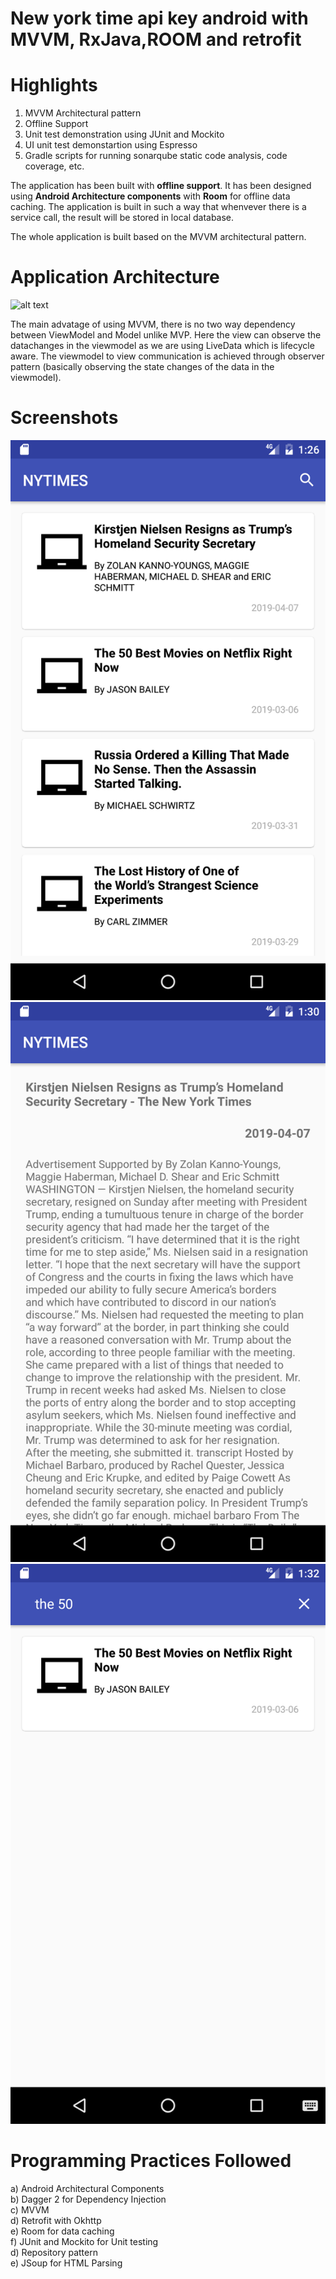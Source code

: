 # New york time api key android with MVVM, RxJava,ROOM and retrofit

# Highlights

1. MVVM Architectural pattern
2. Offline Support
3. Unit test demonstration using JUnit and Mockito
4. UI unit test demonstartion using Espresso
5. Gradle scripts for running sonarqube static code analysis, code coverage, etc.


The application has been built with **offline support**. It has been designed using **Android Architecture components** with **Room** for offline data caching. The application is built in such a way that whenvever there is a service call, the result will be stored in local database.

The whole application is built based on the MVVM architectural pattern.

# Application Architecture
![alt text](https://cdn-images-1.medium.com/max/1600/1*-yY0l4XD3kLcZz0rO1sfRA.png)

The main advatage of using MVVM, there is no two way dependency between ViewModel and Model unlike MVP. Here the view can observe the datachanges in the viewmodel as we are using LiveData which is lifecycle aware. The viewmodel to view communication is achieved through observer pattern (basically observing the state changes of the data in the viewmodel).

# Screenshots

![alt text](https://raw.githubusercontent.com/pramodpnckr1/newyorktimesAPI-MVVM-ROOM-RETROFIT/master/newyorktimesAPI-MVVM-ROOM-RETROFIT/screenshots/main_screen.png?v=4&s=200)
![alt text](https://raw.githubusercontent.com/pramodpnckr1/newyorktimesAPI-MVVM-ROOM-RETROFIT/master/newyorktimesAPI-MVVM-ROOM-RETROFIT/screenshots/details_screen.png?v=4&s=200) 
![alt text](https://raw.githubusercontent.com/pramodpnckr1/newyorktimesAPI-MVVM-ROOM-RETROFIT/master/newyorktimesAPI-MVVM-ROOM-RETROFIT/screenshots/search_screen.png?v=4&s=200)


# Programming Practices Followed
a) Android Architectural Components <br/>
b) Dagger 2 for Dependency Injection <br/>
c) MVVM <br/>
d) Retrofit with Okhttp <br/>
e) Room for data caching <br/>
f) JUnit and Mockito for Unit testing <br/>
d) Repository pattern <br/>
e) JSoup for HTML Parsing

